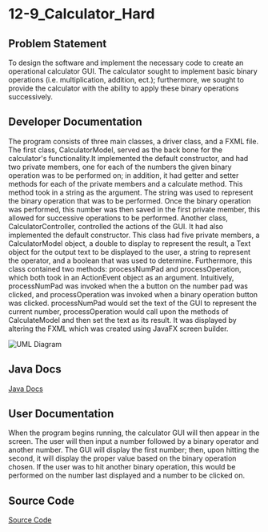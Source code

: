 # 12-9_Calculator_Hard

## Problem Statement
To design the software and implement the necessary code to create an operational calculator GUI. The calculator sought to implement basic binary operations (i.e. multiplication, addition, ect.); furthermore, we sought to provide the calculator with the ability to apply these binary operations successively.

## Developer Documentation
The program consists of three main classes, a driver class, and a FXML file. The first class, CalculatorModel, served as the back bone for the calculator's functionality.It implemented the default constructor, and had two private members, one for each of the numbers the given binary operation was to be performed on; in addition, it had getter and setter methods for each of the private members and a calculate method. This method took in a string as the argument. The string was used to represent the binary operation that was to be performed. Once the binary operation was performed, this number was then saved in the first private member, this allowed for successive operations to be performed. Another class, CalculatorController, controlled the actions of the GUI. It had also implemented the default constructor. This class had five private members, a CalculatorModel object, a double to display to represent the result, a Text object for the output text to be displayed to the user, a string to represent the operator, and a boolean that was used to determine. Furthermore, this class contained two methods: processNumPad and processOperation, which both took in an ActionEvent object as an argument. Intuitively, processNumPad was invoked when the a button on the number pad was clicked, and processOperation was invoked when a binary operation button was clicked. processNumPad would set the text of the GUI to represent the current number, processOperation would call upon the methods of CalculateModel and then set the text as its result. It was displayed by altering the FXML which was created using JavaFX screen builder. 

![UML Diagram](https://raw.githubusercontent.com/jjbiggins/12-9_Calculator_Hard/master/doc/UML%20Diagram.png)

## Java Docs
[Java Docs](http://localhost:8000/jjbiggins_swd/oral_exam2/12-9_Calculator_Hard/doc/)

## User Documentation
When the program begins running, the calculator GUI will then appear in the screen. The user will then input a number followed by a binary operator and another number. The GUI will display the first number; then, upon hitting the second, it will display the proper value based on the binary operation chosen. If the user was to hit another binary operation, this would be performed on the number last displayed and a number to be clicked on.

## Source Code
[Source Code](https://class-git.engineering.uiowa.edu/swd2017/jjbiggins_swd/tree/master/oral_exam2/12-9_Calculator_Hard/src)
